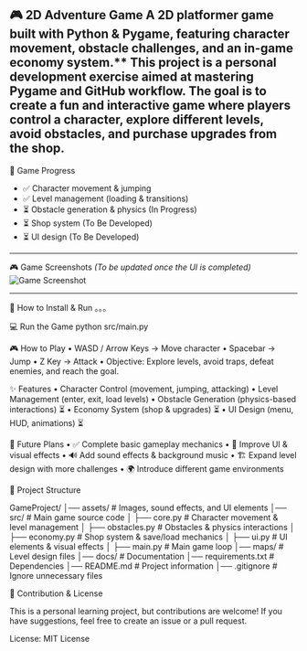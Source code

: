 🎮 2D Adventure Game
A 2D platformer game built with Python & Pygame, featuring character movement, obstacle challenges, and an in-game economy system.**
This project is a personal development exercise aimed at mastering Pygame and GitHub workflow. 
The goal is to create a **fun and interactive** game where players control a character, explore different levels, avoid obstacles, and purchase upgrades from the shop.
---

🚀 Game Progress
- ✅ Character movement & jumping
- ✅ Level management (loading & transitions)
- ⏳ Obstacle generation & physics (In Progress)
- ⏳ Shop system (To Be Developed)
- ⏳ UI design (To Be Developed)

---

🎮 Game Screenshots
*(To be updated once the UI is completed)*  
![Game Screenshot](assets/screenshot.png)

---

🔧 How to Install & Run
。。。

💻 Run the Game
python src/main.py

🎮 How to Play
	•	WASD / Arrow Keys → Move character
	•	Spacebar → Jump
	•	Z Key → Attack
	•	Objective: Explore levels, avoid traps, defeat enemies, and reach the goal.

✨ Features
	•	Character Control (movement, jumping, attacking)
	•	Level Management (enter, exit, load levels)
	•	Obstacle Generation (physics-based interactions) ⏳
	•	Economy System (shop & upgrades) ⏳
	•	UI Design (menu, HUD, animations) ⏳

🔮 Future Plans
	•	✅ Complete basic gameplay mechanics
	•	🎨 Improve UI & visual effects
	•	🔊 Add sound effects & background music
	•	🏗️ Expand level design with more challenges
	•	🌍 Introduce different game environments

📂 Project Structure

GameProject/
│── assets/          # Images, sound effects, and UI elements
│── src/             # Main game source code
│   ├── core.py      # Character movement & level management
│   ├── obstacles.py # Obstacles & physics interactions
│   ├── economy.py   # Shop system & save/load mechanics
│   ├── ui.py        # UI elements & visual effects
│   ├── main.py      # Main game loop
│── maps/            # Level design files
│── docs/            # Documentation
│── requirements.txt # Dependencies
│── README.md        # Project information
│── .gitignore       # Ignore unnecessary files

🌟 Contribution & License

This is a personal learning project, but contributions are welcome!
If you have suggestions, feel free to create an issue or a pull request.

License: MIT License
